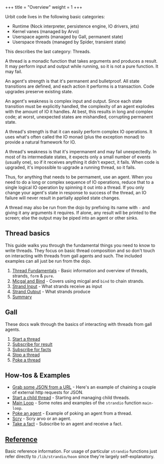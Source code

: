 +++
title = "Overview"
weight = 1
+++

Urbit code lives in the following basic categories:

- Runtime (Nock interpreter, persistence engine, IO drivers, jets)
- Kernel vanes (managed by Arvo)
- Userspace agents (managed by Gall, permanent state)
- Userspace threads (managed by Spider, transient state)

This describes the last category: Threads.

A thread is a monadic function that takes arguments and produces a
result. It may perform input and output while running, so it is not a
pure function. It may fail.

An agent's strength is that it's permanent and bulletproof. All state
transitions are defined, and each action it performs is a transaction.
Code upgrades preserve existing state.

An agent's weakness is complex input and output. Since each state
transition must be explicitly handled, the complexity of an agent
explodes with the amount of IO it handles. At best, this results in
long and complex code; at worst, unexpected states are mishandled,
corrupting permanent state.

A thread's strength is that it can easily perform complex IO operations.
It uses what's often called the IO monad (plus the exception monad) to
provide a natural framework for IO.

A thread's weakness is that it's impermanent and may fail unexpectedly.
In most of its intermediate states, it expects only a small number of
events (usually one), so if it receives anything it didn't expect, it
fails. When code is upgraded, it's impossible to upgrade a running
thread, so it fails.

Thus, for anything that needs to be permament, use an agent. When you
need to do a long or complex sequence of IO operations, reduce that to a
single logical IO operation by spinning it out into a thread. If you
only change your agent's state in response to success of the thread, an
IO failure will never result in partially applied state changes.

A thread may also be run from the dojo by prefixing its name with `-`
and giving it any arguments it requires. If alone, any result will be
printed to the screen; else the output may be piped into an agent or
other sinks.

## Thread basics

This guide walks you through the fundamental things you need to know to write threads. They focus on basic thread composition and so don't touch on interacting with threads from gall agents and such. The included examples can all just be run from the dojo.

1. [Thread Fundamentals](/guides/additional/threads/fundamentals) - Basic information and overview of threads, strands, `form` & `pure`.
2. [Micgal and Bind](/guides/additional/threads/bind) - Covers using micgal and `bind` to chain strands.
3. [Strand Input](/guides/additional/threads/input) - What strands receive as input
4. [Strand Output](/guides/additional/threads/output) - What strands produce
5. [Summary](/guides/additional/threads/summary)

## Gall

These docs walk through the basics of interacting with threads from gall agents.

1. [Start a thread](/reference/arvo/threads/gall/start-thread)
2. [Subscribe for result](/reference/arvo/threads/gall/take-result)
3. [Subscribe for facts](/reference/arvo/threads/gall/take-facts)
4. [Stop a thread](/reference/arvo/threads/gall/stop-thread)
5. [Poke a thread](/reference/arvo/threads/gall/poke-thread)

## How-tos & Examples

- [Grab some JSON from a URL](/reference/arvo/threads/examples/get-json) - Here's an example of chaining a couple of external http requests for JSON.
- [Start a child thread](/reference/arvo/threads/examples/child-thread) - Starting and managing child threads.
- [Main Loop](/reference/arvo/threads/examples/main-loop) - Some notes and examples of the `strandio` function `main-loop`.
- [Poke an agent](/reference/arvo/threads/examples/poke-agent) - Example of poking an agent from a thread.
- [Scry](/reference/arvo/threads/examples/scry) - Scry arvo or an agent.
- [Take a fact](/reference/arvo/threads/examples/take-fact) - Subscribe to an agent and receive a fact.

## [Reference](/reference/arvo/threads/reference)

Basic reference information. For usage of particular `strandio` functions just refer directly to `/lib/strandio/hoon` since they're largely self-explanatory.
